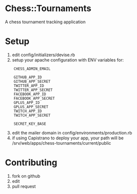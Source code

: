 Chess::Tournaments
==================

A chess tournament tracking application

Setup
=====

1. edit config/initializers/devise.rb
2. setup your apache configuration with ENV variables for:
```
    CHESS_ADMIN_EMAIL

    GITHUB_APP_ID
    GITHUB_APP_SECRET
    TWITTER_APP_ID
    TWITTER_APP_SECRET
    FACEBOOK_APP_ID
    FACEBOOK_APP_SECRET
    GPLUS_APP_ID
    GPLUS_APP_SECRET
    TWITCH_APP_ID
    TWITCH_APP_SECRET

    SECRET_KEY_BASE
```
3. edit the mailer domain in config/environments/production.rb
4. if using Capistrano to deploy your app, your path will be /srv/web/apps/chess-tournaments/current/public

Contributing
============

1. fork on github
2. edit
3. pull request
